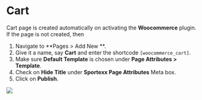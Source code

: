 # Cart

Cart page is created automatically on activating the **Woocommerce** plugin. If the page is not created, then

1. Navigate to **Pages > Add New **.
2. Give it a name, say **Cart** and enter the shortcode `[woocommerce_cart]`.
3. Make sure **Default Template** is chosen under **Page Attributes > Template**.
4. Check on **Hide Title** under **Sportexx Page Attributes** Meta box.
5. Click on **Publish**.

![](http://transvelo.github.io/docs/sportexx/images/page-cart.png)
